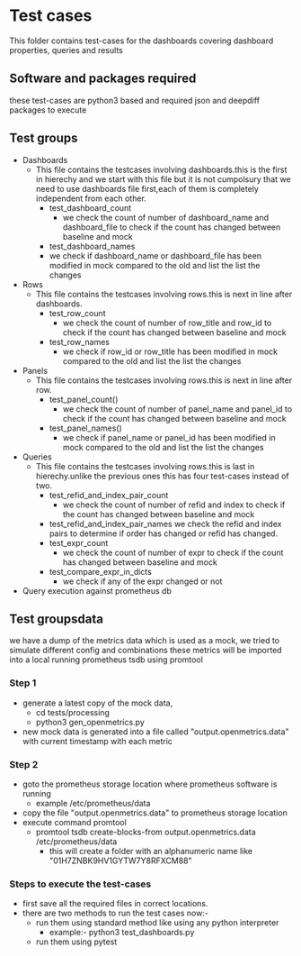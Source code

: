 # Test cases
This folder contains test-cases for the dashboards covering dashboard properties, queries and results

## Software and packages required
these test-cases are python3 based and required json and deepdiff packages to execute

## Test groups
- Dashboards
  - This file contains the testcases involving dashboards.this is the first in hierechy and we start with this file but it is not cumpolsury that we need to use dashboards file first,each of them is completely independent from each other.
    - test_dashboard_count
      - we check the count of number of dashboard_name and dashboard_file to check if the count has changed between baseline and mock
    - test_dashboard_names
     - we check if dashboard_name or dashboard_file has been modified in mock compared to the old and list the list the changes
- Rows
  - This file contains the testcases involving rows.this is next in line after dashboards.
    - test_row_count
      - we check the count of number of row_title and row_id to check if the count has changed between baseline and mock
    - test_row_names
      - we check if row_id or row_title has been modified in mock compared to the old and list the list the changes
- Panels
  - This file contains the testcases involving rows.this is next in line after row.
    - test_panel_count()
      - we check the count of number of panel_name and panel_id to check if the count has changed between baseline and mock
    - test_panel_names()
      - we check if panel_name or panel_id has been modified in mock compared to the old and list the list the changes
- Queries
  - This file contains the testcases involving rows.this is last in hierechy.unlike the previous ones this has four test-cases instead of two.
    - test_refid_and_index_pair_count
      - we check the count of number of refid and index to check if the count has changed between baseline and mock
    - test_refid_and_index_pair_names
      we check the refid and index pairs to determine if order has changed or refid has changed.
    - test_expr_count
      - we check the count of number of expr to check if the count has changed between baseline and mock
    - test_compare_expr_in_dicts
      - we check if any of the expr changed or not
- Query execution against prometheus db

## Test groupsdata
we have a dump of the metrics data which is used as a mock, we tried to simulate different config and combinations 
these metrics will be imported into a local running prometheus tsdb using promtool

### Step 1
- generate a latest copy of the mock data, 
  - cd tests/processing
  - python3 gen_openmetrics.py
- new mock data is generated into a file called "output.openmetrics.data" with current timestamp with each metric
  
### Step 2
- goto the prometheus storage location where prometheus software is running
  - example /etc/prometheus/data
- copy the file "output.openmetrics.data" to prometheus storage location
- execute command promtool
  - promtool tsdb create-blocks-from output.openmetrics.data /etc/prometheus/data
    - this will create a folder with an alphanumeric name like "01H7ZNBK9HV1GYTW7Y8RFXCM88"

### Steps to execute the test-cases
  - first save all the required files in correct locations.
  - there are two methods to run the test cases now:-
    - run them using standard method like using any python interpreter
      - example:- python3 test_dashboards.py
    - run them using pytest
